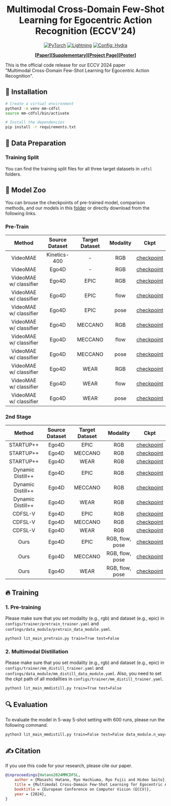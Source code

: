<div align="center">

# Multimodal Cross-Domain Few-Shot Learning for Egocentric Action Recognition (ECCV'24)

<a href="https://pytorch.org/get-started/locally/"><img alt="PyTorch" src="https://img.shields.io/badge/PyTorch-ee4c2c?logo=pytorch&logoColor=white"></a>
<a href="https://pytorchlightning.ai/"><img alt="Lightning" src="https://img.shields.io/badge/-Lightning-792ee5?logo=pytorchlightning&logoColor=white"></a>
<a href="https://hydra.cc/"><img alt="Config: Hydra" src="https://img.shields.io/badge/Config-Hydra-89b8cd"></a>

**[[Paper](https://masashi-hatano.github.io/assets/pdf/mm-cdfsl.pdf)][[Supplementary](https://masashi-hatano.github.io/assets/pdf/mm-cdfsl_supp.pdf)][[Project Page](https://masashi-hatano.github.io/MM-CDFSL/)][[Poster](https://masashi-hatano.github.io/assets/pdf/mm-cdfsl_poster.pdf)]**

</div>

This is the official code release for our ECCV 2024 paper \
"Multimodal Cross-Domain Few-Shot Learning for Egocentric Action Recognition".

## 🔨 Installation
```bash
# Create a virtual environment
python3 -m venv mm-cdfsl
source mm-cdfsl/bin/activate

# Install the dependencies
pip install -r requirements.txt
```

## 📂 Data Preparation
### Training Split
You can find the training split files for all three target datasets in `cdfsl` folders.

## 📍 Model Zoo
You can brouse the checkpoints of pre-trained model, comparison methods, and our models in this [folder](https://keio.box.com/s/ltyp8yksxa9nuyx77f5ma6bxbv7s8389) or directly download from the following links.
### Pre-Train

<div align="center">

|  Method  | Source Dataset | Target Dataset | Modality | Ckpt |
| :------: | :------------: | :------------: | :------: | :--: |
| VideoMAE | Kinetics-400 | - | RGB | [checkpoint](https://keio.box.com/shared/static/k71pgayzc4kkbe3n98tc4atakj8d04f0.pth) |
| VideoMAE | Ego4D | - | RGB | [checkpoint](https://keio.box.com/shared/static/svebiau84n32kl9cl4s1lov3zjipb0v1.pt) |
| VideoMAE w/ classifier | Ego4D | EPIC | RGB | [checkpoint](https://keio.box.com/shared/static/9pr0o9jtxv7i6azwpjss2vjhhfgvtaco.pt) |
| VideoMAE w/ classifier | Ego4D | EPIC | flow | [checkpoint](https://keio.box.com/shared/static/e20y6fx4pva1i0mcvv11q3lgqhoixmal.pt) |
| VideoMAE w/ classifier | Ego4D | EPIC | pose | [checkpoint](https://keio.box.com/shared/static/8i7k76vimvnxo6r6pwtpjiai83qy8cx3.pt) |
| VideoMAE w/ classifier | Ego4D | MECCANO | RGB | [checkpoint](https://keio.box.com/shared/static/l44k9dmebz5ft4pos6kznfbshpbnn306.pt) |
| VideoMAE w/ classifier | Ego4D | MECCANO | flow | [checkpoint](https://keio.box.com/shared/static/c07ugtpkjcg5010dc9c12qjt7ylialic.pt) |
| VideoMAE w/ classifier | Ego4D | MECCANO | pose | [checkpoint](https://keio.box.com/shared/static/54dno3qfm6brke5iidls94cmtk1asdb9.pt) |
| VideoMAE w/ classifier | Ego4D | WEAR | RGB | [checkpoint](https://keio.box.com/shared/static/q2ckke6wmyufgay0o4t95z7bkovg86bz.pt) |
| VideoMAE w/ classifier | Ego4D | WEAR | flow | [checkpoint](https://keio.box.com/shared/static/vzq5spkm0xeldkov73p8gbhj26yyctjj.pt) |
| VideoMAE w/ classifier | Ego4D | WEAR | pose | [checkpoint](https://keio.box.com/shared/static/8w85fkc1nlwbgapuuxupzov3cd0v14dx.pt) |

</div>


### 2nd Stage

<div align="center">

|  Method  | Source Dataset | Target Dataset | Modality | Ckpt |
| :------: | :------------: | :------------: | :------: | :--: |
| STARTUP++ | Ego4D | EPIC | RGB | [checkpoint](https://keio.box.com/shared/static/henl7rx9dknc28yty1d8veaee4la6axg.pt) |
| STARTUP++ | Ego4D | MECCANO | RGB | [checkpoint](https://keio.box.com/shared/static/8v0aesw4adj5vgecykqj77korq5kqsc6.pt) |
| STARTUP++ | Ego4D | WEAR | RGB | [checkpoint](https://keio.box.com/shared/static/sz8veo961xaorqlc9yjcf7h59pzyl3pg.pt) |
| Dynamic Distill++ | Ego4D | EPIC | RGB | [checkpoint](https://keio.box.com/shared/static/n9djko04ckzrk45j3m06cabtgm6wvm8p.pt) |
| Dynamic Distill++ | Ego4D | MECCANO | RGB | [checkpoint](https://keio.box.com/shared/static/ay40mcw5cr1i4rihqu8gaav2k2k2lad2.pt) |
| Dynamic Distill++ | Ego4D | WEAR | RGB | [checkpoint](https://keio.box.com/shared/static/nvv0otmgjqfbuui2ce0hx8h1uo44ssko.pt) |
| CDFSL-V | Ego4D | EPIC | RGB | [checkpoint](https://keio.box.com/shared/static/nx8lt1aghlqfp6ay15st5e31g8x9k7l7.pt) |
| CDFSL-V | Ego4D | MECCANO | RGB | [checkpoint](https://keio.box.com/shared/static/u6t2lg092wvbwgri9zdie314ye0ujpdt.pt) |
| CDFSL-V | Ego4D | WEAR | RGB | [checkpoint](https://keio.box.com/shared/static/84c262upfhmagln06k4znscoggt2dag2.pt) |
| Ours | Ego4D | EPIC | RGB, flow, pose | [checkpoint](https://keio.box.com/shared/static/u2mig7f0lsyqjztljszema38oi09ub6t.pt) |
| Ours | Ego4D | MECCANO | RGB, flow, pose | [checkpoint](https://keio.box.com/shared/static/39cs8ug82i2ufoncwx6dayds6bfrrp18.pt) |
| Ours | Ego4D | WEAR | RGB, flow, pose | [checkpoint](https://keio.box.com/shared/static/yxzzrj1j2mno0e06p4l0gfcbti45kbb3.pt) |

</div>

## 🔥 Training
### 1. Pre-training
Please make sure that you set modality (e.g., rgb) and dataset (e.g., epic) in `configs/trainer/pretrain_trainer.yaml` and `confings/data_module/pretrain_data_module.yaml`.
```bash
python3 lit_main_pretrain.py train=True test=False
```

### 2. Multimodal Distillation
Please make sure that you set modality (e.g., rgb) and dataset (e.g., epic) in `configs/trainer/mm_distill_trainer.yaml` and `confings/data_module/mm_distill_data_module.yaml`.
Also, you need to set the ckpt path of all modalities in `configs/trainer/mm_distill_trainer.yaml`.
```bash
python3 lit_main_mmdistill.py train=True test=False 
```

## 🔍 Evaluation
To evaluate the model in 5-way 5-shot setting with 600 runs, please run the following command.
```bash
python3 lit_main_mmdistill.py train=False test=False data_module.n_way=5 data_module.k_shot=5 data_module.episodes=600
```

## ✍️ Citation
If you use this code for your research, please cite our paper.
```bib
@inproceedings{Hatano2024MMCDFSL,
    author = {Masashi Hatano, Ryo Hachiuma, Ryo Fujii and Hideo Saito},
    title = {Multimodal Cross-Domain Few-Shot Learning for Egocentric Action Recognition},
    booktitle = {European Conference on Computer Vision (ECCV)},
    year = {2024},
}
```
